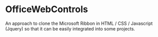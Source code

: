 OfficeWebControls
=================

An approach to clone the Microsoft Ribbon in HTML / CSS / Javascript (Jquery) so that it can be easily integrated into some projects.
